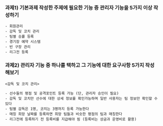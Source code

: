 ### 과제1) 기본과제 작성한 주제에 필요한 기능 중 관리자 기능을 5가지 이상 작성하기

```
- 회원관리
- 감독 및 코치 관리
- 팀별 승률 등록
- 경기장 예약 시스템
- 빈 구장 관리
- 리그전 등록
```



### 과제2) 관리자 기능 중 하나를 택하고 그 기능에 대한 요구사항 5가지 작성해보기

```
<감독 및 코치 관리>

- 선수들의 평점 및 공격포인트 등록 가능 (단, 관리자 승인이 필요)
- 감독 및 코치만 선수에 대한 상세 정보를 확인가능하며 일반 사용자는 팀 정보만 확인할 수 있다
- 팀별 감독은 1명, 코치는 3명까지 등록 가능한다
- 매칭 희망 날짜를 등록하면 희망 팀들과 비슷한 평점의 팀과 매칭한다
- 리그전에 등록하기 전 등록비를 지급해야 됨 (등록비는 상금과 운영비로 활용)
```


